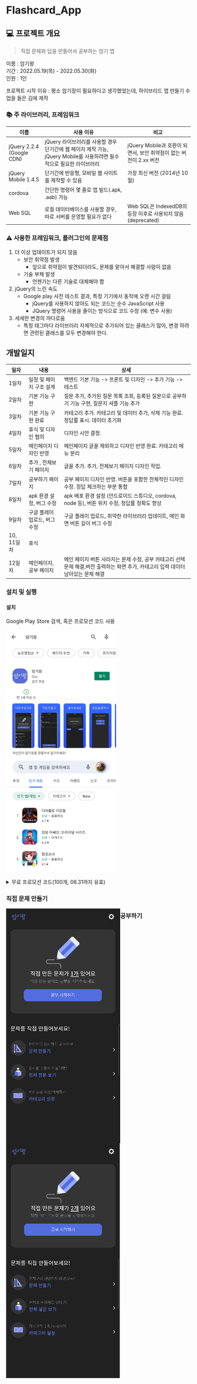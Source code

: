 # Flashcard_App



## :computer: 프로젝트 개요

> 직접 문제와 답을 만들어서 공부하는 암기 앱

이름 : 암기왕  
기간 : 2022.05.19(목) - 2022.05.30(화)  
인원 : 1인

프로젝트 시작 이유 : 평소 암기장이 필요하다고 생각했었는데, 하이브리드 앱 만들기 수업을 들은 김에 제작  



### :books: 주 라이브러리, 프레임워크

|이름|사용 이유|비고|
|--|--|--|
|jQuery 2.2.4 (Google CDN)|jQuery 라이브러리를 사용할 경우 단기간에 웹 페이지 제작 가능, jQuery Mobile를 사용하려면 필수적으로 필요한 라이브러리| jQuery Mobile과 호환이 되면서, 보안 취약점이 없는 버전이 2.xx 버전 |
|jQuery Mobile 1.4.5| 단기간에 반응형, 모바일 웹 사이트를 제작할 수 있음 |가장 최신 버전 (2014년 10월)|
|cordova| 간단한 명령어 몇 줄로 앱 빌드(.apk, .aab) 가능 ||
|Web SQL| 로컬 데이터베이스를 사용할 경우, 따로 서버를 운영할 필요가 없다 |Web SQL은 IndexedDB의 등장 이후로 사용되지 않음 (deprecated)|



### :warning: 사용한 프레임워크, 플러그인의 문제점

1. 더 이상 업데이트가 되지 않음
   - 보안 취약점 발생
     - 앞으로 취약점이 발견되더라도, 문제를 맡아서 해결할 사람이 없음
   - 기술 부채 발생
     - 언젠가는 다른 기술로 대체해야 함
2. jQuery의 느린 속도
   - Google play 사전 테스트 결과, 특정 기기에서 동작에 오랜 시간 걸림
     - jQuery를 사용하지 않아도 되는 코드는 순수 JavaScript 사용
     - JQuery 명령어 사용을 줄이는 방식으로 코드 수정 (예: 변수 사용)
3. 세세한 변경의 까다로움
   - 특정 태그마다 라이브러리 자체적으로 추가되어 있는 클래스가 많아, 변경 하려면 관련된 클래스를 모두 변경해야 한다.



## 개발일지

| 일자       | 내용                          | 상세                                                         |
| ---------- | ----------------------------- | ------------------------------------------------------------ |
| 1일차      | 일정 및 페이지 구조 설계      | 백엔드 기본 기능 -> 프론트 및 디자인 -> 추가 기능 -> 테스트  |
| 2일차      | 기본 기능 구현                | 질문 추가, 추가된 질문 목록 조회, 등록된 질문으로 공부하기 기능 구현, 질문지 셔플 기능 추가 |
| 3일차      | 기본 기능 구현 완료           | 카테고리 추가. 카테고리 및 데이터 추가, 삭제 기능 완료. 정답률 표시. 데이터 초기화 |
| 4일차      | 휴식 및 디자인 협의           | 디자인 시안 결정.                                            |
| 5일차      | 메인페이지 디자인 반영        | 메인페이지 글꼴 제외하고 디자인 반영 완료. 카테고리 메뉴 분리 |
| 6일차      | 추가 , 전체보기 페이지        | 글꼴 추가. 추가, 전체보기 페이지 디자인 작업.                |
| 7일차      | 공부하기 페이지               | 공부 페이지 디자인 반영. 버튼을 포함한 전체적인 디자인 수정. 정답 체크하는 부분 통합 |
| 8일차      | apk 환경 설정, 버그 수정      | apk 배포 환경 설정 (안드로이드 스튜디오, cordova, node 등), 버튼 위치 수정, 정답률 정확도 향상 |
| 9일차      | 구글 플레이 업로드, 버그 수정 | 구글 플레이 업로드, 취약한 라이브러리 업데이트, 메인 화면 버튼 길이 버그 수정 |
| 10, 11일차 | 휴식                          |                                                              |
| 12일차     | 메인페이지, 공부 페이지       | 메인 페이지 버튼 사라지는 문제 수정, 공부 카테고리 선택 문제 해결,버전 출력하는 화면 추가, 카테고리 입력 데이터 남아있는 문제 해결 |



### 설치 및 실행

#### 설치

Google Play Store 검색, 혹은 프로모션 코드 사용

<p align="left">
    <img src="./docs/img/search_app.jpg" width=300px>
    <img src="./docs/img/use_promotion_code.gif" width=300px>
</p>

<details>
    <summary>무료 프로모션 코드(100개, 06.31까지 유효)</summary>
    502CQSTZXTQ9Y28UMF3NAP9<br>  
FXNDPZXQHR1MZS7UDCZWT2V<br>  
G8TC5DNUR1Y934V33WK97U0<br>  
HF94S00K72TPJFLFLW183UA<br>  
55T991NYSPQRF3YB3EHFC18<br>  
K1Y7U0DHTBBQ2C8J9418PND<br>  
LGAVXAL6T23FZN2WPK5PPGZ<br>  
1HMVDUFNXBV7NNVQEPR488J<br>  
2D5JR0CJF2FRRK1BW6LM8LY<br>  
16NEQP6CFL9ZAXQNVDVFD4S<br>  
KN4BRKADNV5NA9GVQ5BDNEZ<br>  
BWWEK5TC1EV0Q5Q69SYJL8R<br>  
P5543DWF2L3MTUPYD5B6J5D<br>  
9UY026UV2GM3079JGG87S7M<br>  
4CMK8Y5T1HRMGN6Z752NW31<br>  
F79QAE2HPT1VJ80ZSL00CYA<br>  
C58A1MC19ZMFSQW6VKBTEN9<br>  
PEYLV6FPT7BKEQFRLPT761W<br>  
TWD98DTG8KDS1YJYYM057VF<br>  
2WA0MWRMPT76FHEZYK3GMEQ<br>  
1ZG7PN1LP4CKJGNRQLE7WEF<br>  
RELEGAAMRYPEZY528JMMC53<br>  
9ACSB9MUU7GBFE7BEGL4LF9<br>  
JX0D7NBZQYHFB1T20XWMELY<br>  
EMFC610PRPG1U0PC1N2YCBW<br>  
FQ1ZNFQMAB0EW6V9T7UJXPX<br>  
RSWW6L98RKWMRTZ79G5XS0P<br>  
NZNFEFC2GYGEN1BT44M7XHQ<br>  
X3WXVHR8XVMRBVRGQ0YVX0X<br>  
ZQ0A3MKVX7DU41N20TARX1L<br>  
YBEFND0R2RYS9LSFJEDUBJQ<br>  
KKWQ27T465GH6LJQ1HU8PWJ<br>  
1K9E7JF0NBWNVBX8AKE3U6Q<br>  
8RQ10993U6ZXE7U858J7D6A<br>  
7DNEVY1MFDKC37PKPP233XV<br>  
43YE8X25NPHHJT1C2QHRMP4<br>    
EY4GRRYBL5TZWMJM4XS9GKU<br>  
DAJRYFJZPLN02867P7ER3XE<br>  
ZN58AGG6FB0414DEFHCR2TH<br>  
1QAM1TKEBGGWE01S3TR61GM<br>  
DX1DRLEWTU7Y8YHRC79NATP<br>  
UQH3RWMH7ME6WPJDTA8AYZJ<br>  
0UQWFK8R02BR1TNENSLCV0R<br>  
35QLH4DA0BU3926L7NECCWE<br>  
9JJ306ZN8AC981GK7XDXXGW<br>  
PYUGCASEK8UW5UVM1S49TN5<br>  
CQX7FZ4L276CW27G2AMQTCW<br>  
X2TADQK0DSS9FEWSBU05MSK<br>  
GTX6D8SEZFT7Z5VH3N02SNR<br>  
TB82KS7V2BMEFPEYYTMJPKS<br>  
5DGS4B0WWDY8BB8S7UYERT3<br>  
M8U3F3DKG9KXPZ3UE8Z3GG9<br>  
7N3ZYYZ2VHFK9XFJDTMTU38<br>  
3E3FKAZY6TY8NNRGE83GZQ6<br>  
XKPEBLUGTS6H8MPK62249TY<br>  
4WE4U3MQU69T6530FMAFBJS<br>  
QJE00G9JHCYX89EBNUNVWC2<br>  
NERLVEF9TD7M02M6A82HRSV<br>  
Q7BTNELN4740VCMU7YPUMP2<br>  
P5RFKVFRRZ1C72L5G7KCFLE<br>  
QZGEBEAAK2MDHXDG94E6LPD<br>  
N984YMJ4CC6RDK605WZ2Y6G<br>  
QKN778D30Z4CL4GVAM1WMHN<br>  
5TZ5N7H2EEV3PZ5SYKEZ973<br>  
ZBVU4H3WHX6G62K2CESVFKX<br>  
VDLCAF32SWMKDGTFXA9ALCJ<br>  
NWCPCEQS3DYZ41AUF365H4M<br>  
ZXEG3KGWWMN9L7G2WMEEZ59<br>  
0AHD3HKHQEKZHFMFXYZBF9X<br>  
1B47VXFH2WTXVAV8Z2DVR6H<br>  
F756XFX0J93BM42SSRRRA8A<br>  
D7H0186TPPTN9BCQNT34VS8<br>  
6YFD0TNHN77QR6CEHFQ6L9T<br>  
UVVFZ6C7ET58MR6NZLELK6J<br>  
A3UVHQSFZ3Y1JYD14Y9AHNQ<br>  
VHK0WJ04BMUXNDPUUBBFSBX<br>  
8KCRTSJUZ2PV6Z9S0TZVP3G<br>  
Q9VGN0JC5ZVG058L89S9FQU<br>  
DV6R44UW143XVETQ7Q6KZBN<br>  
9U75FEVT8U8RYM30FKVR7M2<br>  
DM1AABBN8GWD40FYQW5V8XV<br>  
A7PNBWJK0HN4QKNY5LK69U5<br>  
DFNWX9JQ2RRV274WLNYV3X2<br>  
HPA10ZU809LFUT0CAX5KHZ6<br>  
4X6HBMKPS4HTUFT0GH8A45N<br>  
WWWXFET48HN6CP5Q39B01GK<br>  
S0V25XAW7KGK9UA26SJKK93<br>  
FG8XKJEXS8XPEBTGJEVL9P6<br>  
W5LUN7PQ1RQQEBW6SUTHPR8<br>  
R9LEY4F7BN4XWAKT0S4TVQK<br>  
9FUEBVH0000Y7267G66SC93<br>  
4867KBMEPH1KFF8A7NN4WQV<br>  
XBX2STYLCT6WUF4URRRJ9QC<br>  
NEF8CCEE1CHPAW17ZSQ57PW<br>  
6SJVKX1UT21NHT54L4MRJ5P<br>  
CXH1CMM0B6EFK7PKSHLW1R7<br>  
R8G3RX2EPRQ4KL644QV7C2L<br>  
1QV7LFJ79W7LZZCZ3B7RUC6<br>  
U5H4RMSJ0H19DR63HHM6R6Y<br>  
G4R81Q61YDNENFPVANNB3N8<br>  
LXSDCQPKR42BEG46A25KZVH<br>  
</details>


### 직접 문제 만들기
<p>
<img src="./docs/img/create_question.gif" align="left">
</p>
  

### 공부하기
<p>
<img src="./docs/img/start_study.gif" align="left">
</p>